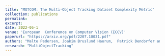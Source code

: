 ```yaml
---
title: "MOTCOM: The Multi-Object Tracking Dataset Complexity Metric"
collection: publications
permalink: 
excerpt: 
date: 2022-06-1
venue: 'European  Conference on Computer Vision (ECCV)'
paperurl: "https://arxiv.org/pdf/2207.10031.pdf"
authors: "Malte Pedersen, Joakim Bruslund Haurum,  Patrick Dendorfer and Thomas B. Moeslund"
research: "MultiObjectTracking"
---
```


